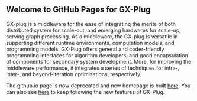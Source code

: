 ## Welcome to GitHub Pages for GX-Plug

GX-plug is a middleware for the ease of integrating the merits of both distributed system for scale-out, and emerging hardwares for scale-up, serving graph processing. As a middleware, the GX-plug is versatile in supporting different runtime environments, computation models, and programming models. GX-Plug offers general and coder-friendly programming interfaces for algorithm developers, and good encapsulation of components for secondary system development. More, for improving the middleware performance, it integrates a series of techniques for intra-, inter-, and beyond-iteration optimizations, respectively.

The github.io page is now deprecated and new homepage is built [here](http://120.76.141.20/). You can also see [here](http://120.76.141.20/index.php/feature/) to keep following the new features of GX-Plug.
